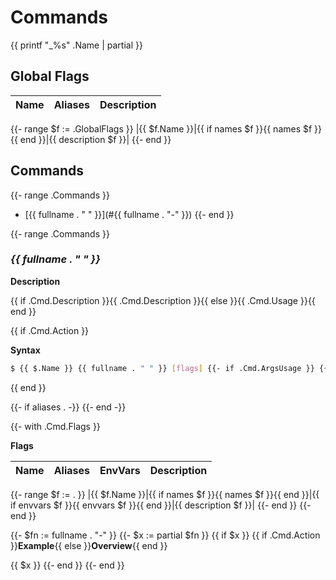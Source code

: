 # Commands

{{ printf "_%s" .Name | partial }}

## Global Flags
|Name|Aliases|Description|
|-|-|-|
{{- range $f := .GlobalFlags }}
|{{ $f.Name }}|{{ if names $f }}{{ names $f }}{{ end }}|{{ description $f }}|
{{- end }}

## Commands

{{- range .Commands }}
* [{{ fullname . " " }}](#{{ fullname . "-" }})
{{- end }}

{{- range .Commands }}

### *{{ fullname . " " }}*

**Description**

{{ if .Cmd.Description }}{{ .Cmd.Description }}{{ else }}{{ .Cmd.Usage }}{{ end }}

{{ if .Cmd.Action }}

**Syntax**

```sh
$ {{ $.Name }} {{ fullname . " " }} [flags] {{- if .Cmd.ArgsUsage }} {{.Cmd.ArgsUsage}}{{ end }}
```
{{ end }}

{{- if aliases . -}}
{{- end -}}

{{- with .Cmd.Flags }}

**Flags**

|Name|Aliases|EnvVars|Description|
|-|-|-|-|
{{- range $f := . }}
|{{ $f.Name }}|{{ if names $f }}{{ names $f }}{{ end }}|{{ if envvars $f }}{{ envvars $f }}{{ end }}|{{ description $f }}|
{{- end }}
{{- end }}

{{- $fn := fullname . "-" }}
{{- $x := partial $fn }}
{{ if $x }}
{{ if .Cmd.Action }}**Example**{{ else }}**Overview**{{ end }}

{{ $x }}
{{- end }}
{{- end }}
